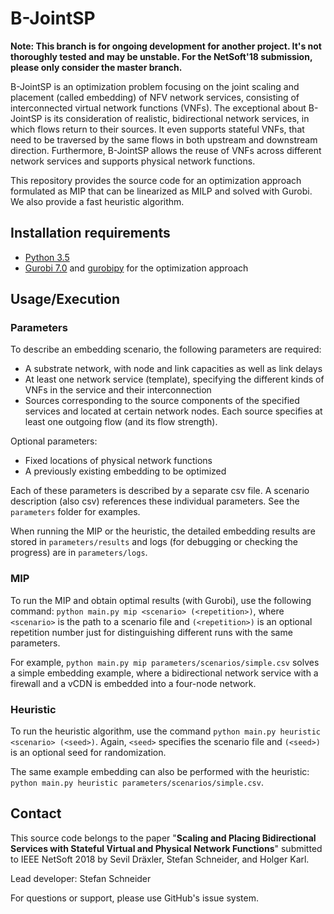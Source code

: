 # B-JointSP 

**Note: This branch is for ongoing development for another project. It's not thoroughly tested and may be unstable. For the NetSoft'18 submission, please only consider the master branch.**

B-JointSP is an optimization problem focusing on the joint scaling and placement (called embedding) of NFV network services, consisting of interconnected virtual network functions (VNFs). The exceptional about B-JointSP is its consideration of realistic, bidirectional network services, in which flows return to their sources. It even supports stateful VNFs, that need to be traversed by the same flows in both upstream and downstream direction. Furthermore, B-JointSP allows the reuse of VNFs across different network services and supports physical network functions.

This repository provides the source code for an optimization approach formulated as MIP that can be linearized as MILP and solved with Gurobi. We also provide a fast heuristic algorithm.

## Installation requirements

* [Python 3.5](https://www.python.org/)
* [Gurobi 7.0](http://www.gurobi.com/) and [gurobipy](http://www.gurobi.com/documentation/6.5/quickstart_mac/the_gurobi_python_interfac.html) for the optimization approach

## Usage/Execution

### Parameters

To describe an embedding scenario, the following parameters are required:

* A substrate network, with node and link capacities as well as link delays
* At least one network service (template), specifying the different kinds of VNFs in the service and their interconnection
* Sources corresponding to the source components of the specified services and located at certain network nodes. Each source specifies at least one outgoing flow (and its flow strength).

Optional parameters:

* Fixed locations of physical network functions
* A previously existing embedding to be optimized

Each of these parameters is described by a separate csv file. A scenario description (also csv) references these individual parameters. See the `parameters` folder for examples.

When running the MIP or the heuristic, the detailed embedding results are stored in `parameters/results` and logs (for debugging or checking the progress) are in `parameters/logs`.

### MIP

To run the MIP and obtain optimal results (with Gurobi), use the following command: `python main.py mip <scenario> (<repetition>)`, where `<scenario>` is the path to a scenario file and `(<repetition>)` is an optional repetition number just for distinguishing different runs with the same parameters.

For example, `python main.py mip parameters/scenarios/simple.csv` solves a simple embedding example, where a bidirectional network service with a firewall and a vCDN is embedded into a four-node network.

### Heuristic

To run the heuristic algorithm, use the command `python main.py heuristic <scenario> (<seed>)`. Again, `<seed>` specifies the scenario file and `(<seed>)` is an optional seed for randomization.

The same example embedding can also be performed with the heuristic: `python main.py heuristic parameters/scenarios/simple.csv`.

## Contact

This source code belongs to the paper "**Scaling and Placing Bidirectional Services with Stateful Virtual and Physical Network Functions**" submitted to IEEE NetSoft 2018 by Sevil Dräxler, Stefan Schneider, and Holger Karl.

Lead developer: Stefan Schneider

For questions or support, please use GitHub's issue system.
